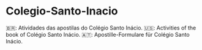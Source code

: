# Colegio-Santo-Inacio
🇧🇷: Atividades das apostilas do Colégio Santo Inácio.
🇺🇸: Activities of the book of Colégio Santo Inácio.
🇦🇹: Apostille-Formulare für Colégio Santo Inácio.
